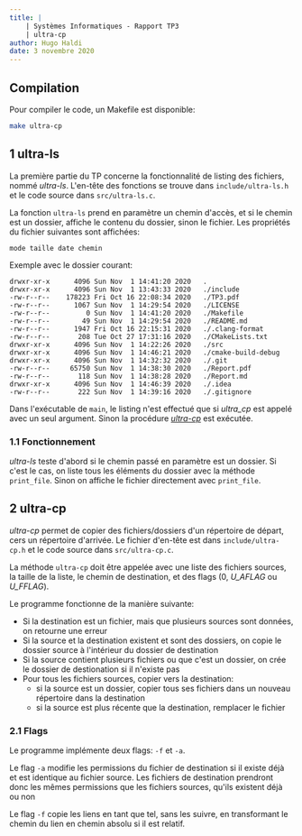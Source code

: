 ```yaml
---
title: |
    | Systèmes Informatiques - Rapport TP3
    | ultra-cp
author: Hugo Haldi
date: 3 novembre 2020
---
```


## Compilation

Pour compiler le code, un Makefile est disponible: 

```bash
make ultra-cp
```

## 1 ultra-ls

La première partie du TP concerne la fonctionnalité de listing des fichiers, nommé *ultra-ls*. L'en-tête des fonctions se trouve dans `include/ultra-ls.h` et le code source dans `src/ultra-ls.c`.

La fonction `ultra-ls` prend en paramètre un chemin d'accès, et si le chemin est un dossier, affiche le contenu du dossier, sinon le fichier. Les propriétés du fichier suivantes sont affichées:

`mode taille date chemin`

Exemple avec le dossier courant:

```text
drwxr-xr-x      4096 Sun Nov  1 14:41:20 2020   .
drwxr-xr-x      4096 Sun Nov  1 13:43:33 2020   ./include
-rw-r--r--    178223 Fri Oct 16 22:08:34 2020   ./TP3.pdf
-rw-r--r--      1067 Sun Nov  1 14:29:54 2020   ./LICENSE
-rw-r--r--         0 Sun Nov  1 14:41:20 2020   ./Makefile
-rw-r--r--        49 Sun Nov  1 14:29:54 2020   ./README.md
-rw-r--r--      1947 Fri Oct 16 22:15:31 2020   ./.clang-format
-rw-r--r--       208 Tue Oct 27 17:31:16 2020   ./CMakeLists.txt
drwxr-xr-x      4096 Sun Nov  1 14:22:26 2020   ./src
drwxr-xr-x      4096 Sun Nov  1 14:46:21 2020   ./cmake-build-debug
drwxr-xr-x      4096 Sun Nov  1 14:32:32 2020   ./.git
-rw-r--r--     65750 Sun Nov  1 14:38:30 2020   ./Report.pdf
-rw-r--r--       118 Sun Nov  1 14:38:28 2020   ./Report.md
drwxr-xr-x      4096 Sun Nov  1 14:46:39 2020   ./.idea
-rw-r--r--       222 Sun Nov  1 14:39:16 2020   ./.gitignore
```

Dans l'exécutable de `main`, le listing n'est effectué que si *ultra_cp* est appelé avec un seul argument. Sinon la procédure [*ultra-cp*](#2-ultra-cp) est exécutée.

### 1.1 Fonctionnement

*ultra-ls* teste d'abord si le chemin passé en paramètre est un dossier. Si c'est le cas, on liste tous les éléments du dossier avec la méthode `print_file`. Sinon on affiche le fichier directement avec `print_file`.

## 2 ultra-cp

*ultra-cp* permet de copier des fichiers/dossiers d'un répertoire de départ, cers un répertoire d'arrivée. Le fichier d'en-tête est dans `include/ultra-cp.h` et le code source dans `src/ultra-cp.c`.

La méthode `ultra-cp` doit être appelée avec une liste des fichiers sources, la taille de la liste, le chemin de destination, et des flags (0, *U_AFLAG* ou *U_FFLAG*).

Le programme fonctionne de la manière suivante:

- Si la destination est un fichier, mais que plusieurs sources sont données, on retourne une erreur
- Si la source et la destination existent et sont des dossiers, on copie le dossier source à l'intérieur du dossier de destination
- Si la source contient plusieurs fichiers ou que c'est un dossier, on crée le dossier de destionation si il n'existe pas
- Pour tous les fichiers sources, copier vers la destination:
  - si la source est un dossier, copier tous ses fichiers dans un nouveau répertoire dans la destination
  - si la source est plus récente que la destination, remplacer le fichier

### 2.1 Flags

Le programme implémente deux flags: `-f` et `-a`.

Le flag `-a` modifie les permissions du fichier de destination si il existe déjà et est identique au fichier source. Les fichiers de destination prendront donc les mêmes permissions que les fichiers sources, qu'ils existent déjà ou non

Le flag `-f` copie les liens en tant que tel, sans les suivre, en transformant le chemin du lien en chemin absolu si il est relatif.
